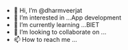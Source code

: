 - 👋 Hi, I’m @dharmveerjat
- 👀 I’m interested in ...App development
- 🌱 I’m currently learning ...BIET
- 💞️ I’m looking to collaborate on ...
- 📫 How to reach me ...

<!---
dharmveerjat/dharmveerjat is a ✨ special ✨ repository because its `README.md` (this file) appears on your GitHub profile.
You can click the Preview link to take a look at your changes.
--->
